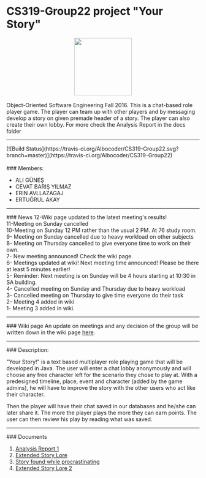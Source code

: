 # CS319-Group22 project "Your Story"
<center><img src="http://erin.avllazagaj.ug.bilkent.edu.tr/YS.png" width="150" height="150"></center><br>
Object-Oriented Software Engineering Fall 2016. This is a chat-based role player game. The player can team up with other players and by messaging develop a story on given premade header of a story. The player can also create their own lobby. For more check the Analysis Report in the docs folder<hr />
[![Build Status](https://travis-ci.org/Albocoder/CS319-Group22.svg?branch=master)](https://travis-ci.org/Albocoder/CS319-Group22)
<br /><br />
### Members:
<ul>
<li>ALI GÜNEŞ</li>
<li>CEVAT BARIŞ YILMAZ</li>
<li>ERIN AVLLAZAGAJ</li>
<li>ERTUĞRUL AKAY</li>
</ul>
<hr /> 
### News
12-Wiki page updated to the latest meeting's results!<br>
11-Meeting on Sunday cancelled<br>
10-Meeting on Sunday 12 PM rather than the usual 2 PM. At 76 study room.<br>
9- Meeting on Sunday cancelled due to heavy workload on other subjects<br>
8- Meeting on Thursday cancelled to give everyone time to work on their own.<br>
7- New meeting announced! Check the wiki page.<br>
6- Meetings updated at wiki! Next meeting time announced! Please be there at least 5 minutes earlier!<br>
5- Reminder: Next meeting is on Sunday will be 4 hours starting at 10:30 in SA building. <br>
4- Cancelled meeting on Sunday and Thursday due to heavy workload <br>
3- Cancelled meeting on Thursday to give time everyone do their task <br>
2- Meeting 4 added in wiki<br>
1- Meeting 3 added in wiki.
<hr>
### Wiki page
An update on meetings and any decision of the group will be written down in the wiki page <a href="https://github.com/Albocoder/CS319-Group22/wiki" >here</a>.
<hr />
### Description:
<p> "Your Story!" is a text based multiplayer role playing game that will be developed in Java. The user will enter a chat lobby anonymously and will choose any free character left for the scenario they chose to play at. With a predesigned timeline, place, event and character (added by the game admins), he will have to improve the story with the other users who act like their character. 
</p>
<p>
Then the player will have their chat saved in our databases and he/she can later share it. The more the player plays the more they can earn points. The user can then review his play by reading what was saved.
<hr />
### Documents
<ol>
<li><a href="https://drive.google.com/open?id=0BwarO5T4uRH5YTFWZC0yQ1N5RTA"> Analysis Report 1</a></li>
<li><a href= "https://drive.google.com/file/d/0BwarO5T4uRH5aTNRYk45dzhlTlk/view?usp=sharing" > Extended Story Lore</a></li>
<li><a href="https://docs.google.com/document/d/1RDlcQgzhPQ4OoRu9781tc-6XM0EhNj4Q9oFhTJhgoxQ/edit?usp=sharing">Story found while procrastinating</a></li>
<li><a href="https://drive.google.com/open?id=0BwarO5T4uRH5ZWFPRmZPODZWbEU"> Extended Story Lore 2 </a></li>
</ol>
